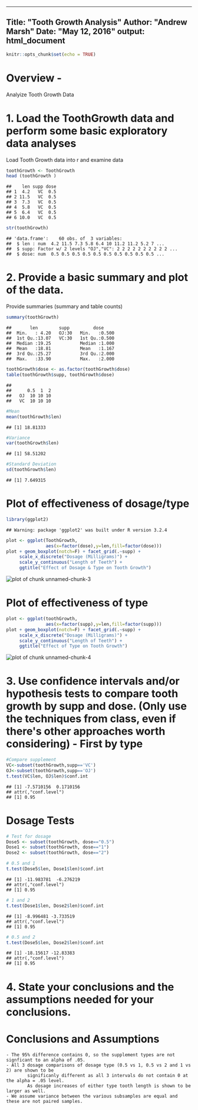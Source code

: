 <!-- rmarkdown v1 -->
---
Title: "Tooth Growth Analysis"
Author: "Andrew Marsh"
Date: "May 12, 2016"
output: html_document
---


```r
knitr::opts_chunk$set(echo = TRUE)
```
# Overview - 
Analyize Tooth Growth Data

# 1. Load the ToothGrowth data and perform some basic exploratory data analyses
Load Tooth Growth data into r and examine data


```r
toothGrowth <- ToothGrowth
head (toothGrowth )
```

```
##    len supp dose
## 1  4.2   VC  0.5
## 2 11.5   VC  0.5
## 3  7.3   VC  0.5
## 4  5.8   VC  0.5
## 5  6.4   VC  0.5
## 6 10.0   VC  0.5
```

```r
str(toothGrowth)
```

```
## 'data.frame':	60 obs. of  3 variables:
##  $ len : num  4.2 11.5 7.3 5.8 6.4 10 11.2 11.2 5.2 7 ...
##  $ supp: Factor w/ 2 levels "OJ","VC": 2 2 2 2 2 2 2 2 2 2 ...
##  $ dose: num  0.5 0.5 0.5 0.5 0.5 0.5 0.5 0.5 0.5 0.5 ...
```

# 2. Provide a basic summary and plot of the data.
Provide summaries (summary and table counts)

```r
summary(toothGrowth)
```

```
##       len        supp         dose      
##  Min.   : 4.20   OJ:30   Min.   :0.500  
##  1st Qu.:13.07   VC:30   1st Qu.:0.500  
##  Median :19.25           Median :1.000  
##  Mean   :18.81           Mean   :1.167  
##  3rd Qu.:25.27           3rd Qu.:2.000  
##  Max.   :33.90           Max.   :2.000
```

```r
toothGrowth$dose <- as.factor(toothGrowth$dose)
table(toothGrowth$supp, toothGrowth$dose)
```

```
##     
##      0.5  1  2
##   OJ  10 10 10
##   VC  10 10 10
```

```r
#Mean
mean(toothGrowth$len)
```

```
## [1] 18.81333
```

```r
#Variance
var(toothGrowth$len)
```

```
## [1] 58.51202
```

```r
#Standard Deviation
sd(toothGrowth$len)
```

```
## [1] 7.649315
```
# Plot of effectiveness of dosage/type

```r
library(ggplot2)
```

```
## Warning: package 'ggplot2' was built under R version 3.2.4
```

```r
plot <- ggplot(ToothGrowth, 
               aes(x=factor(dose),y=len,fill=factor(dose)))
plot + geom_boxplot(notch=F) + facet_grid(.~supp) +
     scale_x_discrete("Dosage (Milligrams)") +   
     scale_y_continuous("Length of Teeth") +  
     ggtitle("Effect of Dosage & Type on Tooth Growth")
```

![plot of chunk unnamed-chunk-3](figure/unnamed-chunk-3-1.png)
# Plot of effectiveness of type

```r
plot <- ggplot(toothGrowth, 
               aes(x=factor(supp),y=len,fill=factor(supp)))
plot + geom_boxplot(notch=F) + facet_grid(.~supp) +
     scale_x_discrete("Dosage (Milligrams)") +   
     scale_y_continuous("Length of Teeth") +  
     ggtitle("Effect of Type on Tooth Growth")
```

![plot of chunk unnamed-chunk-4](figure/unnamed-chunk-4-1.png)
# 3. Use confidence intervals and/or hypothesis tests to compare tooth growth by supp and dose. (Only use the techniques from class, even if there's other approaches worth considering) - First by type

```r
#Compare supplement
VC<-subset(toothGrowth,supp=='VC')
OJ<-subset(toothGrowth,supp=='OJ')
t.test(VC$len, OJ$len)$conf.int
```

```
## [1] -7.5710156  0.1710156
## attr(,"conf.level")
## [1] 0.95
```
# Dosage Tests

```r
# Test for dosage
Dose5 <- subset(toothGrowth, dose=="0.5")
Dose1 <- subset(toothGrowth, dose=="1")    
Dose2 <- subset(toothGrowth, dose=="2")  

# 0.5 and 1
t.test(Dose5$len, Dose1$len)$conf.int
```

```
## [1] -11.983781  -6.276219
## attr(,"conf.level")
## [1] 0.95
```

```r
# 1 and 2
t.test(Dose1$len, Dose2$len)$conf.int
```

```
## [1] -8.996481 -3.733519
## attr(,"conf.level")
## [1] 0.95
```

```r
# 0.5 and 2
t.test(Dose5$len, Dose2$len)$conf.int
```

```
## [1] -18.15617 -12.83383
## attr(,"conf.level")
## [1] 0.95
```
# 4. State your conclusions and the assumptions needed for your conclusions.
# Conclusions and Assumptions
    - The 95% difference contains 0, so the supplement types are not signficant to an alpha of .05.
    - All 3 dosage comparisons of dosage type (0.5 vs 1, 0.5 vs 2 and 1 vs 2) are shown to be 
            significanly different as all 3 intervals do not contain 0 at the alpha = .05 level.
            As dosage increases of either type tooth length is shown to be larger as well.
    - We assume variance between the various subsamples are equal and these are not paired samples.
    
